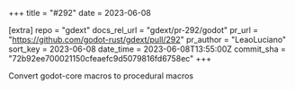 +++
title = "#292"
date = 2023-06-08

[extra]
repo = "gdext"
docs_rel_url = "gdext/pr-292/godot"
pr_url = "https://github.com/godot-rust/gdext/pull/292"
pr_author = "LeaoLuciano"
sort_key = 2023-06-08
date_time = 2023-06-08T13:55:00Z
commit_sha = "72b92ee700021150cfeaefc9d5079816fd6758ec"
+++

Convert godot-core macros to procedural macros
